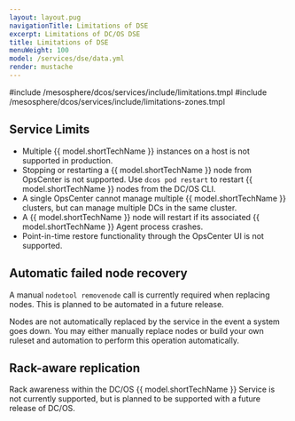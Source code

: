 ```yaml
---
layout: layout.pug
navigationTitle: Limitations of DSE
excerpt: Limitations of DC/OS DSE
title: Limitations of DSE
menuWeight: 100
model: /services/dse/data.yml
render: mustache
---
```


#include /mesosphere/dcos/services/include/limitations.tmpl
#include /mesosphere/dcos/services/include/limitations-zones.tmpl

## Service Limits
- Multiple {{ model.shortTechName }} instances on a host is not supported in production.
- Stopping or restarting a {{ model.shortTechName }} node from OpsCenter is not supported. Use `dcos pod restart` to restart {{ model.shortTechName }} nodes from the DC/OS CLI.
- A single OpsCenter cannot manage multiple {{ model.shortTechName }} clusters, but can manage multiple DCs in the same cluster.
- A {{ model.shortTechName }} node will restart if its associated {{ model.shortTechName }} Agent process crashes.
- Point-in-time restore functionality through the OpsCenter UI is not supported.

## Automatic failed node recovery

A manual `nodetool removenode` call is currently required when replacing nodes. This is planned to be automated in a future release.

Nodes are not automatically replaced by the service in the event a system goes down. You may either manually replace nodes or build your own ruleset and automation to perform this operation automatically.

## Rack-aware replication

Rack awareness within the DC/OS {{ model.shortTechName }} Service is not currently supported, but is planned to be supported with a future release of DC/OS.

